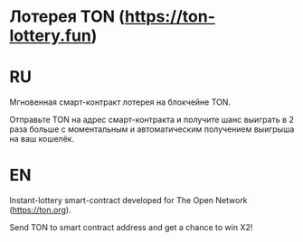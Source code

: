 # Лотерея TON (https://ton-lottery.fun) 
# RU
Мгновенная смарт-контракт лотерея на блокчейне TON. 

Отправьте TON на адрес смарт-контракта и получите шанс выиграть в 2 раза больше с моментальным и автоматическим получением выигрыша на ваш кошелёк.

# EN
Instant-lottery smart-contract developed for The Open Network (https://ton.org).

Send TON to smart contract address and get a chance to win X2!
